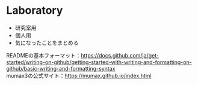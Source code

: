 # Laboratory
- 研究室用
- 個人用
- 気になったことをまとめる

READMEの基本フォーマット：https://docs.github.com/ja/get-started/writing-on-github/getting-started-with-writing-and-formatting-on-github/basic-writing-and-formatting-syntax  
mumax3の公式サイト：https://mumax.github.io/index.html
